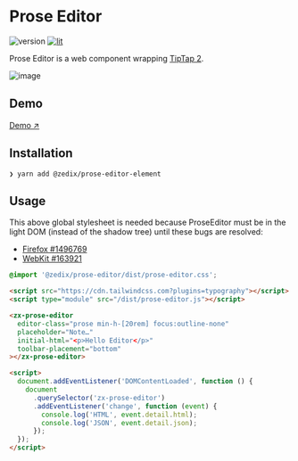 # Prose Editor

![version](https://img.shields.io/github/package-json/v/zedix/prose-editor-element.svg?maxAge=60) [![lit](https://img.shields.io/badge/lib-lit-blue.svg?maxAge=60)](https://github.com/lit/lit/)

Prose Editor is a web component wrapping [TipTap 2](https://www.tiptap.dev/).

![image](https://github.com/zedix/prose-editor-element/assets/27975/e1fd0d1e-38a4-4de7-9ef9-35ea3a9fa491)

## Demo

[Demo ↗](https://zedix-prose-editor-element.netlify.app)

## Installation

```
❯ yarn add @zedix/prose-editor-element
```

## Usage

This above global stylesheet is needed because ProseEditor must be in the light DOM (instead of the shadow tree) until these bugs are resolved:

- [Firefox #1496769](https://bugzilla.mozilla.org/show_bug.cgi?id=1496769)
- [WebKit #163921](https://bugs.webkit.org/show_bug.cgi?id=163921)

```css
@import '@zedix/prose-editor/dist/prose-editor.css';
```

```html
<script src="https://cdn.tailwindcss.com?plugins=typography"></script>
<script type="module" src="/dist/prose-editor.js"></script>

<zx-prose-editor
  editor-class="prose min-h-[20rem] focus:outline-none"
  placeholder="Note…"
  initial-html="<p>Hello Editor</p>"
  toolbar-placement="bottom"
></zx-prose-editor>

<script>
  document.addEventListener('DOMContentLoaded', function () {
    document
      .querySelector('zx-prose-editor')
      .addEventListener('change', function (event) {
        console.log('HTML', event.detail.html);
        console.log('JSON', event.detail.json);
      });
  });
</script>
```
